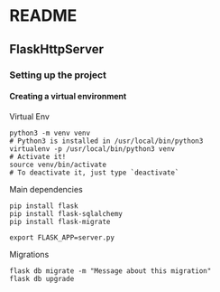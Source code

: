 # README

## FlaskHttpServer

### Setting up the project

#### Creating a virtual environment

Virtual Env
```
python3 -m venv venv
# Python3 is installed in /usr/local/bin/python3
virtualenv -p /usr/local/bin/python3 venv
# Activate it!
source venv/bin/activate
# To deactivate it, just type `deactivate`
```

Main dependencies
```shell script
pip install flask
pip install flask-sqlalchemy
pip install flask-migrate
```

```shell script
export FLASK_APP=server.py
```

Migrations
```shell script
flask db migrate -m "Message about this migration"
flask db upgrade
```